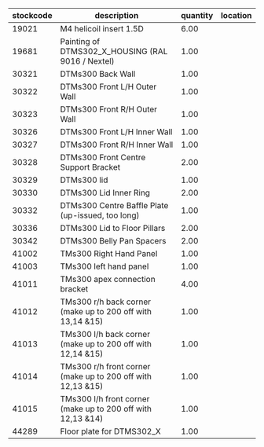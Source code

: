 |stockcode|description|quantity|location|
|---------|-----------|--------|--------|
|19021|M4 helicoil insert 1.5D|6.00||
|19681|Painting of DTMS302_X_HOUSING (RAL 9016 / Nextel)|1.00||
|30321|DTMs300 Back Wall|1.00||
|30322|DTMs300 Front L/H Outer Wall|1.00||
|30323|DTMs300 Front R/H Outer Wall|1.00||
|30326|DTMs300 Front L/H Inner Wall|1.00||
|30327|DTMs300 Front R/H Inner Wall|1.00||
|30328|DTMs300 Front Centre Support Bracket|2.00||
|30329|DTMs300 lid|1.00||
|30330|DTMs300 Lid Inner Ring|2.00||
|30332|DTMs300 Centre Baffle Plate (up-issued, too long)|1.00||
|30336|DTMs300 Lid to Floor Pillars|2.00||
|30342|DTMs300 Belly Pan Spacers|2.00||
|41002|TMs300 Right Hand Panel|1.00||
|41003|TMs300 left hand panel|1.00||
|41011|TMs300 apex connection bracket|4.00||
|41012|TMs300 r/h back corner (make up to 200 off with 13,14 &15)|1.00||
|41013|TMs300 l/h back corner (make up to 200 off with 12,14 &15)|1.00||
|41014|TMs300 r/h front corner (make up to 200 off with 12,13 &15)|1.00||
|41015|TMs300 l/h front corner (make up to 200 off with 12,13 &14)|1.00||
|44289|Floor plate for DTMS302_X|1.00||
